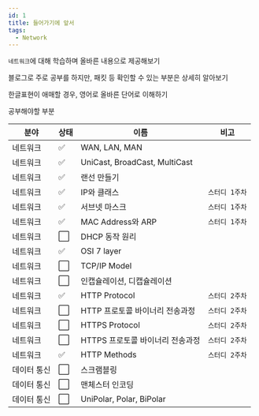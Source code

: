 ```yaml
---
id: 1
title: 들어가기에 앞서
tags:
  - Network
---
```


`네트워크`에 대해 학습하며 올바른 내용으로 제공해보기

블로그로 주로 공부를 하지만, 패킷 등 확인할 수 있는 부분은 상세히 알아보기

한글표현이 애매할 경우, 영어로 올바른 단어로 이해하기

공부해야할 부분

|분야|상태|이름|비고|
|----|----|----|----|
|네트워크|✅|WAN, LAN, MAN||
|네트워크|✅|UniCast, BroadCast, MultiCast||
|네트워크|✅|랜선 만들기||
|네트워크|✅|IP와 클래스|`스터디 1주차`|
|네트워크|✅|서브넷 마스크|`스터디 1주차`|
|네트워크|✅|MAC Address와 ARP|`스터디 1주차`|
|네트워크|⬜️|DHCP 동작 원리||
|네트워크|✅|OSI 7 layer||
|네트워크|⬜️|TCP/IP Model||
|네트워크|⬜️|인캡슐레이션, 디캡슐레이션||
|네트워크|✅|HTTP Protocol|`스터디 2주차`|
|네트워크|⬜️|HTTP 프로토콜 바이너리 전송과정|`스터디 2주차`|
|네트워크|⬜️|HTTPS Protocol|`스터디 2주차`|
|네트워크|⬜️|HTTPS 프로토콜 바이너리 전송과정|`스터디 2주차`|
|네트워크|✅|HTTP Methods|`스터디 2주차`|
|데이터 통신|⬜️| 스크램블링||
|데이터 통신|⬜️| 맨체스터 인코딩||
|데이터 통신|⬜️| UniPolar, Polar, BiPolar||
